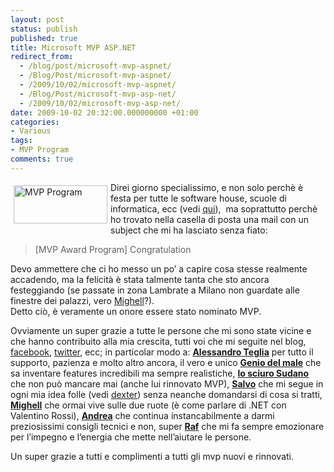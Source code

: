 ```yaml
---
layout: post
status: publish
published: true
title: Microsoft MVP ASP.NET
redirect_from: 
  - /blog/post/microsoft-mvp-aspnet/
  - /Blog/Post/microsoft-mvp-aspnet/
  - /2009/10/02/microsoft-mvp-aspnet/
  - /Blog/Post/microsoft-mvp-asp-net/
  - /2009/10/02/microsoft-mvp-asp-net/
date: 2009-10-02 20:32:00.000000000 +01:00
categories:
- Various
tags:
- MVP Program
comments: true
---
```

<p>
	<img align="left" alt="MVP Program" height="61" hspace="5" src="http://imperugo.tostring.it/themes/default/images/mvp.png" vspace="5" width="150" />Direi giorno specialissimo, e non solo perch&egrave; &egrave; festa per tutte le software house, scuole di informatica, ecc (vedi <a href="http://www.weloveraf.com/post/2009/10/01/Fact-7b18BB3C3A-DE44-4418-BF14-4A8953444BBB7d.aspx" rel="nofollow" target="_blank" title="www.weloveraf.com">qui</a>),&nbsp; ma soprattutto perch&egrave; ho trovato nella casella di posta una mail con un subject che mi ha lasciato senza fiato:</p>
<blockquote>
	<p>
		[MVP Award Program] Congratulation</p>
</blockquote>
<p>
	Devo ammettere che ci ho messo un po&rsquo; a capire cosa stesse realmente accadendo, ma la felicit&agrave; &egrave; stata talmente tanta che sto ancora festeggiando (se passate in zona Lambrate a Milano non guardate alle finestre dei palazzi, vero <a href="http://www.michelelocuratolo.com/" rel="nofollow" target="_blank" title="Michele Locuratolo">Mighell</a>?). <br />
	Detto ci&ograve;, &egrave; veramente un onore essere stato nominato MVP.</p>
<p>
	Ovviamente un super grazie a tutte le persone che mi sono state vicine e che hanno contribuito alla mia crescita, tutti voi che mi seguite nel blog, <a href="http://www.facebook.com/imperugo" rel="nofollow" target="_blank" title="My Facebook Profile">facebook</a>, <a href="http://twitter.com/imperugo" rel="nofollow" target="_blank" title="Twitter">twitter</a>, ecc; in particolar modo a: <strong><a href="http://blogs.technet.com/alead_msft/" rel="nofollow" target="_blank" title="Alessandro Teglia">Alessandro Teglia</a></strong> per tutto il supporto, pazienza e molto altro ancora, il vero e unico <strong><a href="http://www.geniodelmale.info/" rel="nofollow" target="_blank" title="Lorenzo Barbieri">Genio del male</a></strong>&nbsp;che sa inventare features incredibili ma sempre realistiche, <strong><a href="http://blogs.ugidotnet.org/janky" rel="nofollow" target="_blank">lo sciuro Sudano</a></strong> che non pu&ograve; mancare mai (anche lui rinnovato MVP), <strong><a href="http://blogs.ugidotnet.org/SalvoDiFazio/Default.aspx" rel="nofollow" target="_blank" title="Il Blog di Salvatore Di Fazio">Salvo</a></strong> che mi segue in ogni mia idea folle (vedi <a href="http://imperugo.tostring.it/Categories/Archive/Dexter" target="_blank" title="Dexter Blog Engine">dexter</a>) senza neanche domandarsi di cosa si tratti, <strong><a href="http://www.michelelocuratolo.com/" rel="nofollow" target="_blank" title="Michele Locuratolo">Mighell</a></strong> che ormai vive sulle due ruote (&egrave; come parlare di .NET con Valentino Rossi), <strong><a href="http://blogs.ugidotnet.org/pape" rel="nofollow" target="_blank" title="Andrea Saltarello">Andrea</a></strong> che continua instancabilmente a darmi preziosissimi consigli tecnici e non, super <strong><a href="http://blogs.ugidotnet.org/raffaele/Default.aspx" rel="nofollow" target="_blank" title="Raffaele Rialdi">Raf</a></strong> che mi fa sempre emozionare per l&rsquo;impegno e l&rsquo;energia che mette nell&rsquo;aiutare le persone.</p>
<p>
	Un super grazie a tutti e complimenti a tutti gli mvp nuovi e rinnovati.</p>
